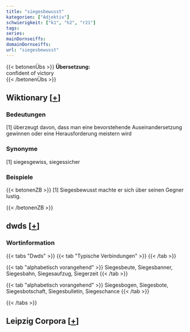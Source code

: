 ```yaml
---
title: "siegesbewusst"
kategorien: ["Adjektiv"]
schwierigkeit: ["k1", "h2", "r21"]
tags:
series:
mainDornseiffs:
domainDornseiffs:
url: "siegesbewusst"
---
```


{{< betonenÜbs >}}
**Übersetzung:**  
confident  of victory  
{{< /betonenÜbs >}}

## Wiktionary [[+](https://de.wiktionary.org/wiki/siegesbewusst)]

### Bedeutungen
[1] überzeugt davon, dass man eine bevorstehende Auseinandersetzung gewinnen oder eine Herausforderung meistern wird  

### Synonyme
[1] siegesgewiss, siegessicher  

### Beispiele
{{< betonenZB >}}
[1] Siegesbewusst machte er sich über seinen Gegner lustig.  

{{< /betonenZB >}}


## dwds [[+](https://www.dwds.de/wb/siegesbewusst)]

### Wortinformation
{{< tabs "Dwds" >}}
{{< tab "Typische Verbindungen" >}}
{{< /tab >}}

{{< tab "alphabetisch vorangehend" >}}
Siegesbeute, Siegesbanner, Siegesbahn, Siegesaufzug, Siegerzeit
{{< /tab >}}

{{< tab "alphabetisch vorangehend" >}}
Siegesbogen, Siegesbote, Siegesbotschaft, Siegesbulletin, Siegeschance
{{< /tab >}}

{{< /tabs >}}

## Leipzig Corpora [[+](https://corpora.uni-leipzig.de/en/res?word=siegesbewusst&corpusId=deu_newscrawl-public_2018)]

